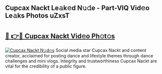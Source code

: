 ## Cupcax Nackt Le𝚊k𝚎d N𝚞𝚍e - Part-VIQ Vid𝚎o Le𝚊ks Photos uZxsT

# <h2><a href="http://fb681mg.evod.top/?m=Cupcax+Nackt">🔗 👉🔴 Cupcax Nackt Vid𝚎o Ph𝚘t𝚘s</a></h2>

[![Cupcax Nackt N𝚞d𝚎s](https://i.imgur.com/8V9OHl7.gif)](http://fb681mg.evod.top/?m=Cupcax+Nackt)
Social media star Cupcax Nackt and content creator, acclaimed for posting dance and lifestyle themes through dance challenges and mini vlogs. Integrity and trustworthiness Cupcax Nackt are vital for the credibility of a public figure. 
